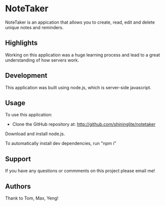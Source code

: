 # NoteTaker

NoteTaker is an appication that allows you to create, read, edit and delete unique notes and reminders. 

## Highlights

Working on this application was a huge learning process and lead to a great understanding of how servers work.

## Development

This application was built using node.js, which is server-side javascript.


## Usage

To use this application:

- Clone the GitHub repository at: http://github.com/shininglite/notetaker

Download and install node.js.

To automatically install dev dependencies, run "npm i"


## Support

If you have any questions or commments on this project please email me!

## Authors 
Thank  to Tom, Max, Yeng!
